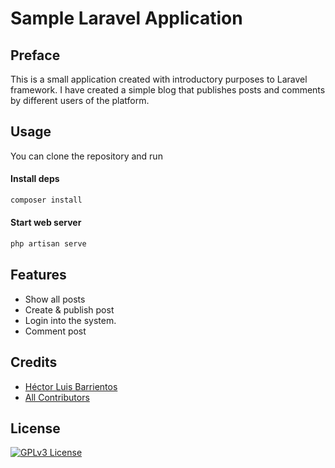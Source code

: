 # Sample Laravel Application

## Preface

This is a small application created with introductory purposes to Laravel framework.
I have created a simple blog that publishes posts and comments by different users of the platform.

## Usage

You can clone the repository and run

#### Install deps

```bash
composer install
```

#### Start web server

```bash
php artisan serve
```

## Features

- Show all posts
- Create & publish post
- Login into the system.
- Comment post

## Credits

- [Héctor Luis Barrientos](https://github.com/ticaje)
- [All Contributors](../../contributors)

## License

[![GPLv3 License](https://img.shields.io/badge/license-GPLv3-marble.svg)](https://www.gnu.org/licenses/gpl-3.0.en.html)